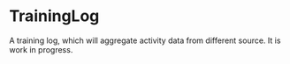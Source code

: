 # TrainingLog

A training log, which will aggregate activity data from different source. It is work in progress.